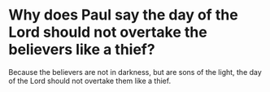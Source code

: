 # Why does Paul say the day of the Lord should not overtake the believers like a thief?

Because the believers are not in darkness, but are sons of the light, the day of the Lord should not overtake them like a thief.
